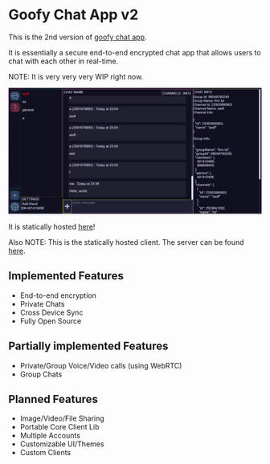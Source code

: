 # Goofy Chat App v2

This is the 2nd version of [goofy chat app](https://github.com/marceldobehere/goofy-chat-app).

It is essentially a secure end-to-end encrypted chat app that allows users to chat with each other in real-time.

NOTE: It is very very very WIP right now.


![Screenshot](./imgs/img.png)

It is statically hosted [here](https://marceldobehere.github.io/goofy-chat-app-v2-client/client/)!

Also NOTE: This is the statically hosted client. The server can be found [here](https://github.com/marceldobehere/goofy-chat-app-v2). 


## Implemented Features
* End-to-end encryption
* Private Chats
* Cross Device Sync
* Fully Open Source


## Partially implemented Features
* Private/Group Voice/Video calls (using WebRTC)
* Group Chats


## Planned Features
* Image/Video/File Sharing
* Portable Core Client Lib
* Multiple Accounts
* Customizable UI/Themes
* Custom Clients
